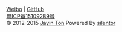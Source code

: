 
[Weibo](http://weibo.com/tjy273942569/) | [GitHub](https://github.com/Jayin)  
[粤ICP备15109289号](http://www.miitbeian.gov.cn/)  
©  2012-2015 [Jayin Ton](http://jayin.github.io/blog/?about.md) Powered By [silentor](http://www.github.com/Jayin/silentor)  
